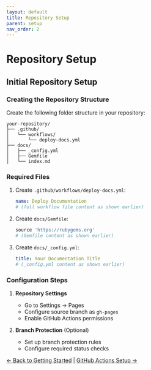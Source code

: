 ```yaml
---
layout: default
title: Repository Setup
parent: setup
nav_order: 2
---
```


# Repository Setup
<!-- repository-setup.md -->

## Initial Repository Setup

### Creating the Repository Structure

Create the following folder structure in your repository:

```
your-repository/
├── .github/
│   └── workflows/
│       └── deploy-docs.yml
├── docs/
│   ├── _config.yml
│   ├── Gemfile
│   └── index.md
```

### Required Files

1. Create `.github/workflows/deploy-docs.yml`:
   ```yaml
   name: Deploy Documentation
   # (full workflow file content as shown earlier)
   ```

2. Create `docs/Gemfile`:
   ```ruby
   source 'https://rubygems.org'
   # (Gemfile content as shown earlier)
   ```

3. Create `docs/_config.yml`:
   ```yaml
   title: Your Documentation Title
   # (_config.yml content as shown earlier)
   ```

### Configuration Steps

1. **Repository Settings**
   - Go to Settings → Pages
   - Configure source branch as `gh-pages`
   - Enable GitHub Actions permissions

2. **Branch Protection** (Optional)
   - Set up branch protection rules
   - Configure required status checks

[← Back to Getting Started](index.md) | [GitHub Actions Setup →](github-actions-setup.md)